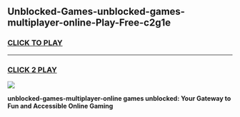 
## Unblocked-Games-unblocked-games-multiplayer-online-Play-Free-c2g1e
<h3>
<a href="https://premium76.site?title=unblocked-games-multiplayer-online&ref=18A1">CLICK TO PLAY</a></h3>
<hr>

<h3>
<a href="https://premium76.site?title=unblocked-games-multiplayer-online&ref=18A1">CLICK 2 PLAY</a>
  
</h3>

<a href="https://premium76.site?title=unblocked-games-multiplayer-online&ref=18A1"><img src="https://clearcache.store/games.png"></a>


**unblocked-games-multiplayer-online games unblocked: Your Gateway to Fun and Accessible Online Gaming**
